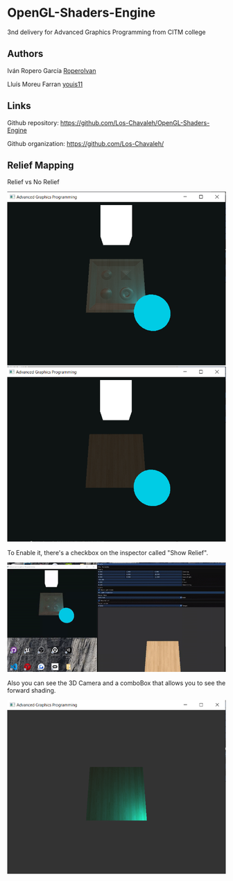 # OpenGL-Shaders-Engine
3nd delivery for Advanced Graphics Programming from CITM college

## Authors

Iván Ropero García [RoperoIvan](https://github.com/RoperoIvan)

Lluís Moreu Farran [youis11](https://github.com/youis11)

## Links

Github repository: https://github.com/Los-Chavaleh/OpenGL-Shaders-Engine

Github organization: https://github.com/Los-Chavaleh/

## Relief Mapping

Relief vs No Relief

![Relief](Relief.PNG)
![NoRelief](NoRelief.PNG)

To Enable it, there's a checkbox on the inspector called "Show Relief".

![NoRelief](showRelief.gif)

Also you can see the 3D Camera and a comboBox that allows you to see the forward shading.

![ForwardShading](ForwardShading.PNG)